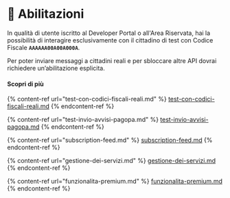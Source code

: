 # 🔑 Abilitazioni

In qualità di utente iscritto al Developer Portal o all'Area Riservata, hai la possibilità di interagire esclusivamente con il cittadino di test con Codice Fiscale **`AAAAAA00A00A000A`**.&#x20;

Per poter inviare messaggi a cittadini reali e per sbloccare altre API dovrai richiedere un’abilitazione esplicita.

#### Scopri di più

{% content-ref url="test-con-codici-fiscali-reali.md" %}
[test-con-codici-fiscali-reali.md](test-con-codici-fiscali-reali.md)
{% endcontent-ref %}

{% content-ref url="test-invio-avvisi-pagopa.md" %}
[test-invio-avvisi-pagopa.md](test-invio-avvisi-pagopa.md)
{% endcontent-ref %}

{% content-ref url="subscription-feed.md" %}
[subscription-feed.md](subscription-feed.md)
{% endcontent-ref %}

{% content-ref url="gestione-dei-servizi.md" %}
[gestione-dei-servizi.md](gestione-dei-servizi.md)
{% endcontent-ref %}

{% content-ref url="funzionalita-premium.md" %}
[funzionalita-premium.md](funzionalita-premium.md)
{% endcontent-ref %}
